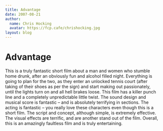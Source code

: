 ```yaml
---
title: Advantage
date: 2007-08-21
author:
  name: Chris Hocking
  avatar: https://fcp.cafe/chrishocking.jpg
layout: blog
---
```

# Advantage

This is a truly fantastic short film about a man and women who stumble home drunk, after an obviously fun and alcohol filled night. Everything is going to plan for the two, as they enter an unlocked tennis court (after taking of their shoes as per the sign) and start making out passionately, until the lights turn on and all hell brakes loose. This film has a killer punch line and a completely unpredictable little twist. The sound design and musical score is fantastic – and is absolutely terrifying in sections. The acting is fantastic – you really love these characters even though this is a short film. The script and concept, although simple, is extremely effective. The visual effects are terrific, and are another stand out of the film. Overall, this is an amazingly faultless film and is truly entertaining.